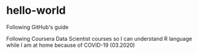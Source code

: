 # hello-world

Following GitHub's guide

Following Coursera Data Scientist courses so I can understand R language while I am at home because of COVID-19 (03.2020)
